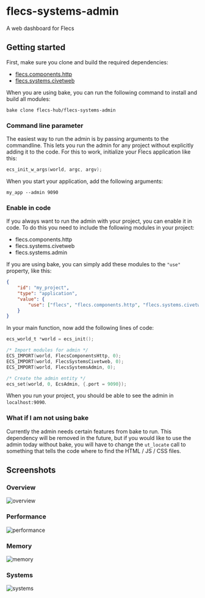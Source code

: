 # flecs-systems-admin
A web dashboard for Flecs

## Getting started
First, make sure you clone and build the required dependencies:

- [flecs.components.http](https://github.com/flecs-hub/flecs-components-http)
- [flecs.systems.civetweb](https://github.com/flecs-hub/flecs-systems-civetweb)

When you are using bake, you can run the following command to install and build all modules:

```
bake clone flecs-hub/flecs-systems-admin
```

### Command line parameter
The easiest way to run the admin is by passing arguments to the commandline. This lets you run the admin for any project without explicitly adding it to the code. For this to work, initialize your Flecs application like this:

```c
ecs_init_w_args(world, argc, argv);
```

When you start your application, add the following arguments:

```
my_app --admin 9090
```

### Enable in code
If you always want to run the admin with your project, you can enable it in code. To do this you need to include the following modules in your project:

- flecs.components.http
- flecs.systems.civetweb
- flecs.systems.admin

If you are using bake, you can simply add these modules to the `"use"` property, like this:

```json
{
    "id": "my_project",
    "type": "application",
    "value": {
        "use": ["flecs", "flecs.components.http", "flecs.systems.civetweb", "flecs.systems.admin"]
    }
}
```

In your main function, now add the following lines of code:

```c
ecs_world_t *world = ecs_init();

/* Import modules for admin */
ECS_IMPORT(world, FlecsComponentsHttp, 0);
ECS_IMPORT(world, FlecsSystemsCivetweb, 0);
ECS_IMPORT(world, FlecsSystemsAdmin, 0);

/* Create the admin entity */
ecs_set(world, 0, EcsAdmin, {.port = 9090});
```

When you run your project, you should be able to see the admin in `localhost:9090`.

### What if I am not using bake
Currently the admin needs certain features from bake to run. This dependency will be removed in the future, but if you would like to use the admin today without bake, you will have to change the `ut_locate` call to something that tells the code where to find the HTML / JS / CSS files.

## Screenshots
### Overview
![overview](https://user-images.githubusercontent.com/9919222/57315993-0bdf6900-70f5-11e9-9a79-97333370009f.png)

### Performance
![performance](https://user-images.githubusercontent.com/9919222/57316044-36312680-70f5-11e9-9116-561384af581f.png)

### Memory
![memory](https://user-images.githubusercontent.com/9919222/57316115-5bbe3000-70f5-11e9-868d-dbf2a7d89e16.png)

### Systems
![systems](https://user-images.githubusercontent.com/9919222/57316158-70022d00-70f5-11e9-9e21-32497c0cb662.png)

